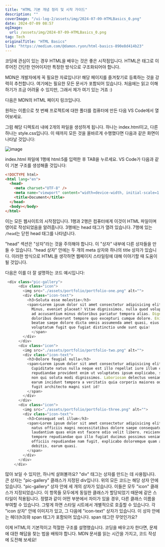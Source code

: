 ```yaml
---
title: "HTML 기본 개념 정리 및 시작 가이드"
description: ""
coverImage: "/ui-log-2/assets/img/2024-07-09-HTMLBasics_0.png"
date: 2024-07-09 08:57
ogImage:
  url: /assets/img/2024-07-09-HTMLBasics_0.png
tag: Tech
originalTitle: "HTML Basics"
link: "https://medium.com/@damon.ryon/html-basics-890e8d414b23"
---
```


코딩에 관심이 있는 경우 HTML을 배우는 것은 좋은 시작점입니다. HTML은 태그로 이루어진 간단한 언어이지만 특정한 방식으로 구조화되어야 합니다.

MDN은 개발자에게 꼭 필요한 자료입니다! 해당 페이지를 즐겨찾기로 등록하는 것을 강력히 추천합니다. 여기에는 필요한 모든 문서가 포함되어 있습니다. 처음에는 읽고 이해하기가 조금 어려울 수 있지만, 그래서 제가 여기 있는 거죠 :)

다음은 MDN의 HTML 페이지 링크입니다.

원하는 이름으로 첫 번째 프로젝트에 대한 폴더를 컴퓨터에 만든 다음 VS Code에서 열어보세요.

<!-- ui-log 수평형 -->

<ins class="adsbygoogle"
  style="display:block"
  data-ad-client="ca-pub-4877378276818686"
  data-ad-slot="9743150776"
  data-ad-format="auto"
  data-full-width-responsive="true"></ins>

  <script>
  (adsbygoogle = window.adsbygoogle || []).push({});
  </script>

그럼 해당 디렉토리 내에 2개의 파일을 생성하게 됩니다. 하나는 index.html이고, 다른 하나는 style.css입니다. 이 때까지 모든 것을 올바르게 수행했다면 다음과 같은 화면이 나타날 것입니다:

![image](/ui-log-2/assets/img/2024-07-09-HTMLBasics_0.png)

index.html 파일에 1행에 html:5를 입력한 후 TAB을 누르세요. VS Code가 다음과 같이 기본 구조를 생성해줄 것입니다:

```html
<!DOCTYPE html>
<html lang="en">
  <head>
    <meta charset="UTF-8" />
    <meta name="viewport" content="width=device-width, initial-scale=1.0" />
    <title>Document</title>
  </head>
  <body></body>
</html>
```

<!-- ui-log 수평형 -->

<ins class="adsbygoogle"
  style="display:block"
  data-ad-client="ca-pub-4877378276818686"
  data-ad-slot="9743150776"
  data-ad-format="auto"
  data-full-width-responsive="true"></ins>

  <script>
  (adsbygoogle = window.adsbygoogle || []).push({});
  </script>

이는 모든 웹사이트의 시작점입니다. 1행과 2행은 컴퓨터에게 이것이 HTML 파일이며 영어로 작성되었음을 알려줍니다. 3행에는 head 태그가 열려 있습니다. 7행에 있는 `/head`는 닫힌 head 태그를 나타냅니다.

"head" 섹션은 "상자"라는 것을 주의해야 합니다. 이 "상자" 내부에 다른 상자들을 만들 수 있습니다. "head 상자" 안에는 두 개의 meta 상자와 하나의 title 상자가 있습니다. 이러한 방식으로 HTML을 생각하면 웹페이지 스타일링에 대해 이야기할 때 도움이 될 것입니다.

다음은 이를 더 잘 설명하는 코드 예시입니다:

```js
 <div class="pic-gallery">
      <div class="icon">
        <img src="./assets/portfolio/portfolio-one.png" alt="">
        <div class="icon-text">
          <h3>Soluta esse molestie</h3>
          <span>Lorem ipsum dolor sit amet consectetur adipisicing elit.
            Minus, eveniet placeat? Vitae dignissimos, nulla quod voluptatum
            ad accusantium minus doloribus pariatur tempora alias. Dignissimos
            doloribus deserunt tempore quo excepturi cumque dolore. Enim
            beatae saepe dolore dicta omnis assumenda amet quasi, eius quas
            voluptatum fugit quo fugiat distinctio unde sunt quia!
            </span>
        </div>
      </div>
      <div class="icon">
        <img src="./assets/portfolio/portfolio-two.png" alt="">
        <div class="icon-text">
          <h3>Dolore feugial nulla</h3>
          <span>Lorem ipsum dolor sit amet consectetur adipisicing elit.
            Cupiditate natus nulla neque est illo repellat iure illum consectetur
            repudiandae provident enim ut voluptates ipsum explicabo, suscipit
            non qui soluta modi dignissimos. Laboriosam delectus veniam nihil
            earum incidunt tempora a veritatis quia corporis maiores odit voluptate,
            fugit architecto magni sint id?
          </span>
        </div>
      </div>
      <div class="icon">
        <img src="./assets/portfolio/portfolio-three.png" alt="">
        <div class="icon-text">
          <h3>Consequat vel illum</h3>
          <span>Lorem ipsum dolor sit amet consectetur adipisicing elit. Repellendus
            natus officiis magni necessitatibus dolore saepe consequatur rem praesentium
            laudantium quas enim est facere odio velit libero, reiciendis ullam similique,
            tempore repudiandae quo illo fugiat ducimus possimus veniam? Temporibus,
            officiis repudiandae nam fugit, explicabo doloremque quam autem consequatur
            debitis, earum quasi.
          </span>
        </div>
      </div>
    </div>
```

<!-- ui-log 수평형 -->

<ins class="adsbygoogle"
  style="display:block"
  data-ad-client="ca-pub-4877378276818686"
  data-ad-slot="9743150776"
  data-ad-format="auto"
  data-full-width-responsive="true"></ins>

  <script>
  (adsbygoogle = window.adsbygoogle || []).push({});
  </script>

많아 보일 수 있지만, 하나씩 살펴볼까요? "div" 태그는 상자를 만드는 데 사용됩니다. 큰 상자는 "pic-gallery" 클래스가 지정된 div입니다. 위의 모든 코드는 해당 상자 안에 있습니다. "pic-gallery" 상자 안에 세 개의 상자가 있습니다. 이들은 모두 "icon" 클래스가 지정되었습니다. 이 항목들 모두에게 동일한 클래스가 할당되었기 때문에 같은 스타일이 적용됩니다. 정렬과 같이 어떤 부분에서 차이가 있을 경우, 다른 클래스 이름을 부여할 수 있습니다. 그렇게 하면 스타일 시트에서 개별적으로 호출할 수 있습니다. 각 "icon 상자" 안에 이미지가 있고, 그 다음에 "icon-text" 상자가 있습니다. 이 상자 안에는 헤더(h3)와 span 태그가 포함되어 있습니다. span 태그란 무엇인가요?

이제 HTML의 기본적이고 적절한 구조를 설명했습니다. 코딩을 배우고자 한다면, 문제에 대한 해답을 찾는 법을 배워야 합니다. MDN 문서를 읽는 시간을 가지고, 코드 작성에 도전해 보세요!
